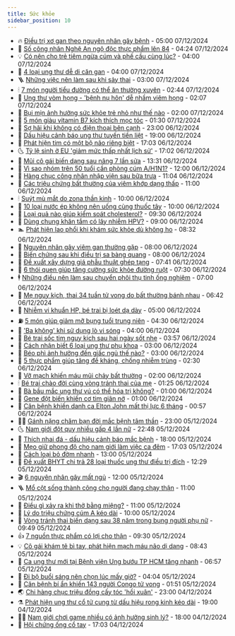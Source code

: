 ```yaml
---
title: Sức khỏe
sidebar_position: 10
---
```


<!-- vnexpress-suc-khoe:START -->
- 🔥 [Điều trị xơ gan theo nguyên nhân gây bệnh](https://vnexpress.net/dieu-tri-xo-gan-theo-nguyen-nhan-gay-benh-4824970.html) - 05:00 07/12/2024
- 🥰 [Số công nhân Nghệ An ngộ độc thực phẩm lên 84](https://vnexpress.net/so-cong-nhan-nghe-an-ngo-doc-thuc-pham-len-84-4825018.html) - 04:24 07/12/2024
- 💡 [Có nên cho trẻ tiêm ngừa cúm và phế cầu cùng lúc?](https://vnexpress.net/co-nen-cho-tre-tiem-ngua-cum-va-phe-cau-cung-luc-4825001.html) - 04:00 07/12/2024
- 🤗 [4 loại ung thư dễ di căn gan](https://vnexpress.net/4-loai-ung-thu-de-di-can-gan-4824948.html) - 04:00 07/12/2024
- 🪜 [Những việc nên làm sau khi sảy thai](https://vnexpress.net/nhung-viec-nen-lam-sau-khi-say-thai-4824974.html) - 03:00 07/12/2024
- 🕯 [7 món người tiểu đường có thể ăn thường xuyên](https://vnexpress.net/7-mon-nguoi-tieu-duong-co-the-an-thuong-xuyen-4824939.html) - 02:44 07/12/2024
- 🤭 [Ung thư vòm họng - &#39;bệnh nụ hôn&#39; dễ nhầm viêm họng](https://vnexpress.net/ung-thu-vom-hong-benh-nu-hon-de-nham-viem-hong-4824899.html) - 02:07 07/12/2024
- 👀 [Bụi mịn ảnh hưởng sức khỏe trẻ nhỏ như thế nào](https://vnexpress.net/bui-min-anh-huong-suc-khoe-tre-nho-nhu-the-nao-4824946.html) - 02:00 07/12/2024
- 🌋 [5 món giàu vitamin B7 kích thích mọc tóc](https://vnexpress.net/5-mon-giau-vitamin-b7-kich-thich-moc-toc-4824931.html) - 01:30 07/12/2024
- 🫶 [Sợ hãi khi không có điện thoại bên cạnh](https://vnexpress.net/so-hai-khi-khong-co-dien-thoai-ben-canh-4824405.html) - 23:00 06/12/2024
- 🦆 [Dấu hiệu cảnh báo ung thư tuyến tiền liệt](https://vnexpress.net/dau-hieu-canh-bao-ung-thu-tuyen-tien-liet-4823703.html) - 19:00 06/12/2024
- 🚀 [Phát hiện tim có một bộ não riêng biệt](https://vnexpress.net/phat-hien-tim-co-mot-bo-nao-rieng-biet-4824434.html) - 17:03 06/12/2024
- 🌜 [Tỷ lệ sinh ở EU &#39;giảm mức thấp nhất lịch sử&#39;](https://vnexpress.net/ty-le-sinh-o-eu-giam-muc-thap-nhat-lich-su-4824794.html) - 17:02 06/12/2024
- 🧰 [Mũi cô gái biến dạng sau nâng 7 lần sửa](https://vnexpress.net/mui-co-gai-bien-dang-sau-nang-7-lan-sua-4823361.html) - 13:31 06/12/2024
- 💫 [Vì sao nhóm trên 50 tuổi cần phòng cúm A/H1N1?](https://vnexpress.net/vi-sao-nhom-tren-50-tuoi-can-phong-cum-a-h1n1-4824800.html) - 12:00 06/12/2024
- 🌝 [Hàng chục công nhân nhập viện sau bữa trưa](https://vnexpress.net/hang-chuc-cong-nhan-nhap-vien-sau-bua-trua-4824797.html) - 11:04 06/12/2024
- 🗽 [Các triệu chứng bất thường của viêm khớp dạng thấp](https://vnexpress.net/cac-trieu-chung-bat-thuong-cua-viem-khop-dang-thap-4824598.html) - 11:00 06/12/2024
- 🕯 [Suýt mù mắt do zona thần kinh](https://vnexpress.net/suyt-mu-mat-do-zona-than-kinh-4824780.html) - 10:00 06/12/2024
- 🦅 [10 loại nước ép không nên uống cùng thuốc tây](https://vnexpress.net/10-loai-nuoc-ep-khong-nen-uong-cung-thuoc-tay-4824691.html) - 10:00 06/12/2024
- 🦆 [Loại quả nào giúp kiểm soát cholesterol?](https://vnexpress.net/loai-qua-nao-giup-kiem-soat-cholesterol-4824735.html) - 09:30 06/12/2024
- 🎊 [Dùng chung khăn tắm có lây nhiễm HPV?](https://vnexpress.net/dung-chung-khan-tam-co-lay-nhiem-hpv-4824610.html) - 09:00 06/12/2024
- 🏊 [Phát hiện lao phổi khi khám sức khỏe dù không ho](https://vnexpress.net/phat-hien-lao-phoi-khi-kham-suc-khoe-du-khong-ho-4823710.html) - 08:32 06/12/2024
- 📝 [Nguyên nhân gây viêm gan thường gặp](https://vnexpress.net/nguyen-nhan-gay-viem-gan-thuong-gap-4824697.html) - 08:00 06/12/2024
- 💯 [Biến chứng sau khi điều trị sa bàng quang](https://vnexpress.net/bien-chung-sau-khi-dieu-tri-sa-bang-quang-4824681.html) - 08:00 06/12/2024
- 🌊 [Đề xuất xây dựng giá phẫu thuật ghép tạng](https://vnexpress.net/de-xuat-xay-dung-gia-phau-thuat-ghep-tang-4824683.html) - 07:41 06/12/2024
- 🚀 [6 thói quen giúp tăng cường sức khỏe đường ruột](https://vnexpress.net/6-thoi-quen-giup-tang-cuong-suc-khoe-duong-ruot-4824545.html) - 07:30 06/12/2024
- 🕴 [Những điều nên làm sau chuyển phôi thụ tinh ống nghiệm](https://vnexpress.net/nhung-dieu-nen-lam-sau-chuyen-phoi-thu-tinh-ong-nghiem-4824688.html) - 07:00 06/12/2024
- 🗽 [Mẹ nguy kịch, thai 34 tuần tử vong do bất thường bánh nhau](https://vnexpress.net/me-nguy-kich-thai-34-tuan-tu-vong-do-bat-thuong-banh-nhau-4824549.html) - 06:42 06/12/2024
- 🎡 [Nhiễm vi khuẩn HP, bé trai bị loét dạ dày](https://vnexpress.net/nhiem-vi-khuan-hp-be-trai-bi-loet-da-day-4824596.html) - 05:00 06/12/2024
- ⛽️ [5 món giúp giảm mỡ bụng tuổi trung niên](https://vnexpress.net/5-mon-giup-giam-mo-bung-tuoi-trung-nien-4824597.html) - 04:30 06/12/2024
- 🦆 [&#39;Ba không&#39; khi sử dụng lò vi sóng](https://vnexpress.net/ba-khong-khi-su-dung-lo-vi-song-4824433.html) - 04:00 06/12/2024
- 🤩 [Bé trai sốc tim nguy kịch sau hai ngày sốt nhẹ](https://vnexpress.net/be-trai-soc-tim-nguy-kich-sau-hai-ngay-sot-nhe-4824570.html) - 03:57 06/12/2024
- 🦒 [Cách nhận biết 6 loại ung thư phụ khoa](https://vnexpress.net/cach-nhan-biet-6-loai-ung-thu-phu-khoa-4824498.html) - 03:00 06/12/2024
- 💫 [Béo phì ảnh hưởng đến giấc ngủ thế nào?](https://vnexpress.net/beo-phi-anh-huong-den-giac-ngu-the-nao-4824482.html) - 03:00 06/12/2024
- 🐘 [5 thực phẩm giúp tăng đề kháng, chống nhiễm trùng](https://vnexpress.net/5-thuc-pham-giup-tang-de-khang-chong-nhiem-trung-4824462.html) - 02:30 06/12/2024
- 🚀 [Vỡ mạch khiến máu mũi chảy bất thường](https://vnexpress.net/vo-mach-khien-mau-mui-chay-bat-thuong-4824284.html) - 02:00 06/12/2024
- 🕯 [Bé trai chào đời cùng vòng tránh thai của mẹ](https://vnexpress.net/be-trai-chao-doi-cung-vong-tranh-thai-cua-me-4824455.html) - 01:25 06/12/2024
- 🦏 [Bà bầu mắc ung thư vú có thể hóa trị không?](https://vnexpress.net/ba-bau-mac-ung-thu-vu-co-the-hoa-tri-khong-4824340.html) - 01:00 06/12/2024
- 🦄 [Gene đột biến khiến cơ tim giãn nở](https://vnexpress.net/gene-dot-bien-khien-co-tim-gian-no-4824331.html) - 01:00 06/12/2024
- 🦒 [Căn bệnh khiến danh ca Elton John mất thị lực 6 tháng](https://vnexpress.net/can-benh-khien-danh-ca-elton-john-mat-thi-luc-6-thang-4824430.html) - 00:57 06/12/2024
- 👨‍🏫 [Gánh nặng chăm bạn đời mắc bệnh tâm thần](https://vnexpress.net/ganh-nang-cham-ban-doi-mac-benh-tam-than-4820844.html) - 23:00 05/12/2024
- 🌜 [Nam giới đột quỵ nhiều gấp 4 lần nữ](https://vnexpress.net/hon-200-000-nguoi-viet-dot-quy-moi-nam-4824386.html) - 22:48 05/12/2024
- 🚀 [Thích nhai đá - dấu hiệu cảnh báo mắc bệnh](https://vnexpress.net/thich-nhai-da-dau-hieu-canh-bao-mac-benh-4824287.html) - 18:00 05/12/2024
- 💃 [Mẹo giữ phong độ cho nam giới làm việc ca đêm](https://vnexpress.net/meo-giu-phong-do-cho-nam-gioi-lam-viec-ca-dem-4822782.html) - 17:03 05/12/2024
- 💯 [Cách loại bỏ đờm nhanh](https://vnexpress.net/cach-loai-bo-dom-nhanh-4824199.html) - 13:00 05/12/2024
- 🤔 [Đề xuất BHYT chi trả 28 loại thuốc ung thư điều trị đích](https://vnexpress.net/de-xuat-bhyt-chi-tra-28-loai-thuoc-ung-thu-dieu-tri-dich-4824379.html) - 12:29 05/12/2024
- 🎬 [6 nguyên nhân gây mất ngủ](https://vnexpress.net/6-nguyen-nhan-gay-mat-ngu-4824140.html) - 12:00 05/12/2024
- 🪜 [Mổ cột sống thành công cho người đang chạy thận](https://vnexpress.net/mo-cot-song-thanh-cong-cho-nguoi-dang-chay-than-4824334.html) - 11:00 05/12/2024
- 🦣 [Điều gì xảy ra khi thở bằng miệng?](https://vnexpress.net/dieu-gi-xay-ra-khi-tho-bang-mieng-4824239.html) - 11:00 05/12/2024
- 🧐 [Lý do triệu chứng cúm A kéo dài](https://vnexpress.net/ly-do-trieu-chung-cum-a-keo-dai-4823870.html) - 10:00 05/12/2024
- 🤡 [Vòng tránh thai biến dạng sau 38 năm trong bụng người phụ nữ](https://vnexpress.net/vong-tranh-thai-bien-dang-sau-38-nam-trong-bung-nguoi-phu-nu-4824249.html) - 09:49 05/12/2024
- 👍 [7 nguồn thực phẩm có lợi cho thận](https://vnexpress.net/7-nguon-thuc-pham-co-loi-cho-than-4824203.html) - 09:30 05/12/2024
- 💡 [Cô gái khám tê bì tay, phát hiện mạch máu não dị dạng](https://vnexpress.net/co-gai-kham-te-bi-tay-phat-hien-mach-mau-nao-di-dang-4824200.html) - 08:43 05/12/2024
- 💯 [Ca ung thư mới tại Bệnh viện Ung bướu TP HCM tăng nhanh](https://vnexpress.net/ca-ung-thu-moi-tai-benh-vien-ung-buou-tp-hcm-tang-nhanh-4824161.html) - 06:57 05/12/2024
- 🧠 [Đi bộ buổi sáng nên chọn lúc mấy giờ?](https://vnexpress.net/di-bo-buoi-sang-nen-chon-luc-may-gio-4823407.html) - 04:04 05/12/2024
- 🎡 [Căn bệnh bí ẩn khiến 143 người Congo tử vong](https://vnexpress.net/can-benh-bi-an-khien-143-nguoi-congo-tu-vong-4823968.html) - 01:51 05/12/2024
- 🌏 [Chi hàng chục triệu đồng cấy tóc &#39;hồi xuân&#39;](https://vnexpress.net/chi-hang-chuc-trieu-dong-cay-toc-hoi-xuan-4823655.html) - 23:00 04/12/2024
- ⚗️ [Phát hiện ung thư cổ tử cung từ dấu hiệu rong kinh kéo dài](https://vnexpress.net/phat-hien-ung-thu-co-tu-cung-tu-dau-hieu-rong-kinh-keo-dai-4823651.html) - 19:00 04/12/2024
- 👨‍🏫 [Nam giới chơi game nhiều có ảnh hưởng sinh lý?](https://vnexpress.net/nam-gioi-choi-game-nhieu-co-anh-huong-sinh-ly-4822781.html) - 18:00 04/12/2024
- 🤖 [Hội chứng ống cổ tay](https://vnexpress.net/hoi-chung-ong-co-tay-4823425.html) - 17:03 04/12/2024<!-- vnexpress-suc-khoe:END -->
